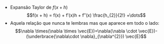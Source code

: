 - Expansão Taylor de $f(x+h)$
$$f(x + h) = f(x) + f′(x)h + f′′(x) \frac{h_{2}}{2!} +\dots$$
- Aquela relação que nunca te lembras mas que aparece em todo o lado:
$$\nabla \times(\nabla \times \vec{E})=\nabla(\nabla \cdot \vec{E})- (\underbrace{\nabla\cdot \nabla}_{\nabla^{2}}) \vec{E}$$
